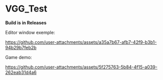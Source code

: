# VGG_Test
**Build is in Releases**

Editor window exemple:


https://github.com/user-attachments/assets/a35a7b67-afb7-42f9-b3b1-94b29b7feb2b

Game demo: 


https://github.com/user-attachments/assets/5f275763-5b84-4f15-a039-262eab31d4a6


